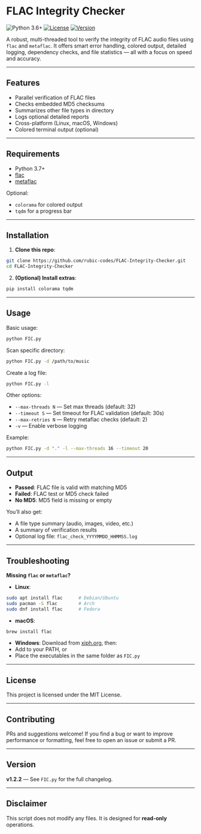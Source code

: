 # FLAC Integrity Checker

![Python 3.6+](https://img.shields.io/badge/python-3.6+-green.svg)
[![License](https://img.shields.io/badge/license-MIT-blue.svg)](https://opensource.org/licenses/MIT)
[![Version](https://img.shields.io/badge/version-1.2.1-orange.svg)](https://github.com/rubic-codes/FLAC-Integrity-Checker)

A robust, multi-threaded tool to verify the integrity of FLAC audio files using `flac` and `metaflac`. It offers smart error handling, colored output, detailed logging, dependency checks, and file statistics — all with a focus on speed and accuracy.

---

## Features

- Parallel verification of FLAC files
- Checks embedded MD5 checksums
- Summarizes other file types in directory
- Logs optional detailed reports
- Cross-platform (Linux, macOS, Windows)
- Colored terminal output (optional)

---

## Requirements

- Python 3.7+
- [flac](https://xiph.org/flac/download.html)
- [metaflac](https://xiph.org/flac/download.html)

Optional:
- `colorama` for colored output
- `tqdm` for a progress bar

---

## Installation

1. **Clone this repo**:
```bash
git clone https://github.com/rubic-codes/FLAC-Integrity-Checker.git
cd FLAC-Integrity-Checker
```

2. **(Optional) Install extras**:
```bash
pip install colorama tqdm
```

---

## Usage

Basic usage:
```bash
python FIC.py
```

Scan specific directory:
```bash
python FIC.py -d /path/to/music
```

Create a log file:
```bash
python FIC.py -l
```

Other options:
- `--max-threads N` — Set max threads (default: 32)
- `--timeout S` — Set timeout for FLAC validation (default: 30s)
- `--max-retries N` — Retry metaflac checks (default: 2)
- `-v` — Enable verbose logging

Example:
```bash
python FIC.py -d "." -l --max-threads 16 --timeout 20
```

---

## Output

- **Passed**: FLAC file is valid with matching MD5
- **Failed**: FLAC test or MD5 check failed
- **No MD5**: MD5 field is missing or empty

You’ll also get:
- A file type summary (audio, images, video, etc.)
- A summary of verification results
- Optional log file: `flac_check_YYYYMMDD_HHMMSS.log`

---

## Troubleshooting

**Missing `flac` or `metaflac`?**

- **Linux**:
```bash
sudo apt install flac      # Debian/Ubuntu
sudo pacman -S flac        # Arch
sudo dnf install flac      # Fedora
```

- **macOS**:
```bash
brew install flac
```

- **Windows**:
Download from [xiph.org](https://xiph.org/flac/download.html), then:
- Add to your PATH, or
- Place the executables in the same folder as `FIC.py`

---

## License

This project is licensed under the MIT License.

---

## Contributing

PRs and suggestions welcome! If you find a bug or want to improve performance or formatting, feel free to open an issue or submit a PR.

---

## Version

**v1.2.2** — See `FIC.py` for the full changelog.

---

## Disclaimer

This script does not modify any files. It is designed for **read-only** operations.

